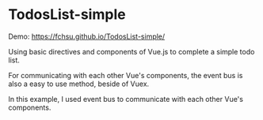 # TodosList-simple
 Demo: https://fchsu.github.io/TodosList-simple/

Using basic directives and components of Vue.js to complete a simple todo list.

For communicating with each other Vue's components, the event bus is also a easy to use method, beside of Vuex.  

In this example, I used event bus to communicate with each other Vue's components.